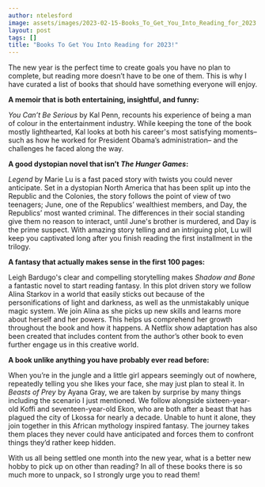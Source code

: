 ```yaml
---
author: ntelesford
image: assets/images/2023-02-15-Books_To_Get_You_Into_Reading_for_2023.jpg
layout: post
tags: []
title: "Books To Get You Into Reading for 2023!"
---
```


The new year is the perfect time to create goals you have no plan to
complete, but reading more doesn’t have to be one of them. This is why I
have curated a list of books that should have something everyone will
enjoy.

**A memoir that is both entertaining, insightful, and funny:**

*You Can’t Be Serious* by Kal Penn, recounts his experience of being a
man of colour in the entertainment industry. While keeping the tone of
the book mostly lighthearted, Kal looks at both his career's most
satisfying moments– such as how he worked for President Obama’s
administration– and the challenges he faced along the way.

**A good dystopian novel that isn’t *The Hunger Games*:**

*Legend* by Marie Lu is a fast paced story with twists you could never
anticipate. Set in a dystopian North America that has been split up into
the Republic and the Colonies, the story follows the point of view of
two teenagers; June, one of the Republics’ wealthiest members, and Day,
the Republics’ most wanted criminal. The differences in their social
standing give them no reason to interact, until June's brother is
murdered, and Day is the prime suspect. With amazing story telling and
an intriguing plot, Lu will keep you captivated long after you finish
reading the first installment in the trilogy.

**A fantasy that actually makes sense in the first 100 pages:**

Leigh Bardugo's clear and compelling storytelling makes *Shadow and
Bone* a fantastic novel to start reading fantasy. In this plot driven
story we follow Alina Starkov in a world that easily sticks out because
of the personifications of light and darkness, as well as the
unmistakably unique magic system. We join Alina as she picks up new
skills and learns more about herself and her powers. This helps us
comprehend her growth throughout the book and how it happens. A Netflix
show adaptation has also been created that includes content from the
author’s other book to even further engage us in this creative world.

**A book unlike anything you have probably ever read before:**

When you’re in the jungle and a little girl appears seemingly out of
nowhere, repeatedly telling you she likes your face, she may just plan
to steal it. In *Beasts of Prey* by Ayana Gray, we are taken by surprise
by many things including the scenario I just mentioned. We follow
alongside sixteen-year-old Koffi and seventeen-year-old Ekon, who are
both after a beast that has plagued the city of Lkossa for nearly a
decade. Unable to hunt it alone, they join together in this African
mythology inspired fantasy. The journey takes them places they never
could have anticipated and forces them to confront things they’d rather
keep hidden.

With us all being settled one month into the new year, what is a better
new hobby to pick up on other than reading? In all of these books there
is so much more to unpack, so I strongly urge you to read them!
